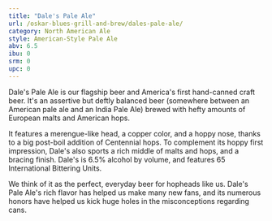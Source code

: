 ```yaml
---
title: "Dale's Pale Ale"
url: /oskar-blues-grill-and-brew/dales-pale-ale/
category: North American Ale
style: American-Style Pale Ale
abv: 6.5
ibu: 0
srm: 0
upc: 0
---
```

Dale's Pale Ale is our flagship beer and America's first hand-canned craft beer. It's an assertive but deftly balanced beer (somewhere between an American pale ale and an India Pale Ale) brewed with hefty amounts of European malts and American hops.

It features a merengue-like head, a copper color, and a hoppy nose, thanks to a big post-boil addition of Centennial hops. To complement its hoppy first impression, Dale's also sports a rich middle of malts and hops, and a bracing finish. Dale's is 6.5% alcohol by volume, and features 65 International Bittering Units.

We think of it as the perfect, everyday beer for hopheads like us. Dale's Pale Ale's rich flavor has helped us make many new fans, and its numerous honors have helped us kick huge holes in the misconceptions regarding cans.
